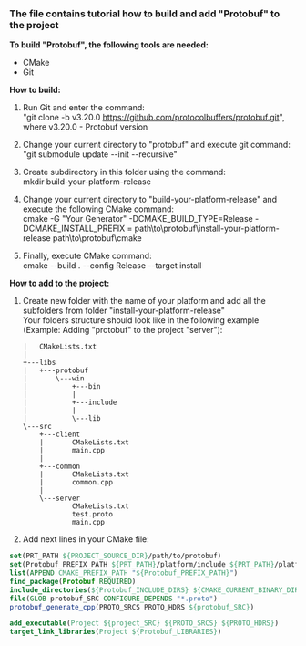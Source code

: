 ### **The file contains tutorial how to build and add "Protobuf" to the project**

**To build "Protobuf", the following tools are needed:**  

* CMake
* Git

**How to build:**  

1. Run Git and enter the command:  
   "git clone -b v3.20.0 https://github.com/protocolbuffers/protobuf.git", where v3.20.0 - Protobuf version
   
2. Change your current directory to "protobuf" and execute git command:    
   "git submodule update --init --recursive"  
   
3. Create subdirectory in this folder using the command:    
   mkdir build-your-platform-release   
   
4. Change your current directory to "build-your-platform-release" and execute the following CMake command:     
   cmake -G "Your Generator" -DCMAKE_BUILD_TYPE=Release -DCMAKE_INSTALL_PREFIX = path\to\protobuf\install-your-platform-release 
   path\to\protobuf\cmake   
   
5. Finally, execute CMake command:    
   cmake --build . --config Release --target install
   
**How to add to the project:**    

1. Create new folder with the name of your platform and add all the subfolders from folder "install-your-platform-release"       
   Your folders structure should look like in the following example (Example: Adding "protobuf" to the project "server"): 
   ``` 
   |   CMakeLists.txt         
   |                             
   +---libs       
   |   +---protobuf        
   |       \---win         
   |           +---bin
   |           |             
   |           +---include
   |           |                  
   |           \---lib                                       
   \---src
       +---client
       |       CMakeLists.txt
       |       main.cpp
       |       
       +---common
       |       CMakeLists.txt
       |       common.cpp
       |       
       \---server
               CMakeLists.txt
               test.proto
               main.cpp
   ```
2. Add next lines in your CMake file:    
``` cmake
set(PRT_PATH ${PROJECT_SOURCE_DIR}/path/to/protobuf)
set(Protobuf_PREFIX_PATH ${PRT_PATH}/platform/include ${PRT_PATH}/platform/lib ${PRT_PATH}/platform/bin)
list(APPEND CMAKE_PREFIX_PATH "${Protobuf_PREFIX_PATH}")
find_package(Protobuf REQUIRED)
include_directories(${Protobuf_INCLUDE_DIRS} ${CMAKE_CURRENT_BINARY_DIR})
file(GLOB protobuf_SRC CONFIGURE_DEPENDS "*.proto")
protobuf_generate_cpp(PROTO_SRCS PROTO_HDRS ${protobuf_SRC})

add_executable(Project ${project_SRC} ${PROTO_SRCS} ${PROTO_HDRS})
target_link_libraries(Project ${Protobuf_LIBRARIES})
```